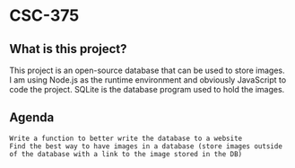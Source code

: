 # CSC-375

## What is this project?

This project is an open-source database that can be used to store images.  
I am using Node.js as the runtime environment and obviously JavaScript to code the project.
SQLite is the database program used to hold the images.

## Agenda
    Write a function to better write the database to a website
    Find the best way to have images in a database (store images outside of the database with a link to the image stored in the DB)
